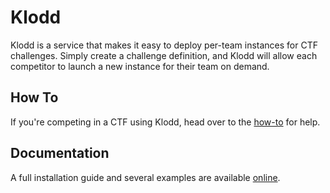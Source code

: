 # Klodd
Klodd is a service that makes it easy to deploy per-team instances for CTF challenges. Simply create a challenge definition, and Klodd will allow each competitor to launch a new instance for their team on demand.

## How To
If you're competing in a CTF using Klodd, head over to the [how-to](https://klodd.tjcsec.club/how-to/) for help.

## Documentation
A full installation guide and several examples are available [online](https://klodd.tjcsec.club/).
